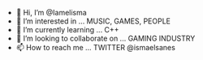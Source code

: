 - 👋 Hi, I’m @Iamelisma
- 👀 I’m interested in ... MUSIC, GAMES, PEOPLE
- 🌱 I’m currently learning ... C++
- 💞️ I’m looking to collaborate on ... GAMING INDUSTRY
- 📫 How to reach me ... TWITTER @ismaelsanes

<!---
Iamelisma/Iamelisma is a ✨ special ✨ repository because its `README.md` (this file) appears on your GitHub profile.
You can click the Preview link to take a look at your changes.
--->
